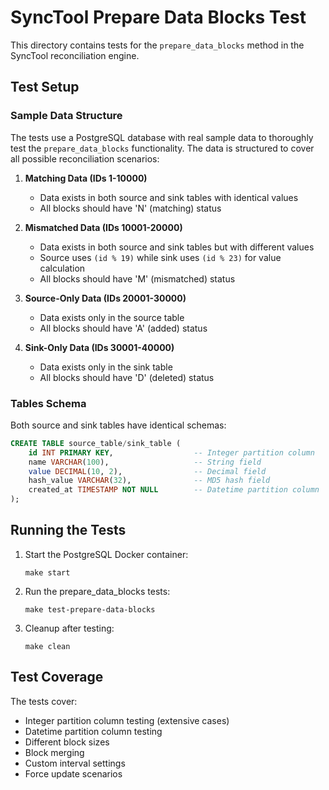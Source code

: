 # SyncTool Prepare Data Blocks Test

This directory contains tests for the `prepare_data_blocks` method in the SyncTool reconciliation engine.

## Test Setup

### Sample Data Structure

The tests use a PostgreSQL database with real sample data to thoroughly test the `prepare_data_blocks` functionality. The data is structured to cover all possible reconciliation scenarios:

1. **Matching Data (IDs 1-10000)**
   - Data exists in both source and sink tables with identical values
   - All blocks should have 'N' (matching) status

2. **Mismatched Data (IDs 10001-20000)**
   - Data exists in both source and sink tables but with different values
   - Source uses `(id % 19)` while sink uses `(id % 23)` for value calculation
   - All blocks should have 'M' (mismatched) status

3. **Source-Only Data (IDs 20001-30000)**
   - Data exists only in the source table
   - All blocks should have 'A' (added) status

4. **Sink-Only Data (IDs 30001-40000)**
   - Data exists only in the sink table
   - All blocks should have 'D' (deleted) status

### Tables Schema

Both source and sink tables have identical schemas:

```sql
CREATE TABLE source_table/sink_table (
    id INT PRIMARY KEY,                  -- Integer partition column
    name VARCHAR(100),                   -- String field
    value DECIMAL(10, 2),                -- Decimal field
    hash_value VARCHAR(32),              -- MD5 hash field
    created_at TIMESTAMP NOT NULL        -- Datetime partition column
);
```

## Running the Tests

1. Start the PostgreSQL Docker container:
   ```
   make start
   ```

2. Run the prepare_data_blocks tests:
   ```
   make test-prepare-data-blocks
   ```

3. Cleanup after testing:
   ```
   make clean
   ```

## Test Coverage

The tests cover:

- Integer partition column testing (extensive cases)
- Datetime partition column testing
- Different block sizes
- Block merging
- Custom interval settings
- Force update scenarios
